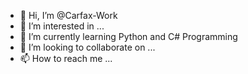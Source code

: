 - 👋 Hi, I’m @Carfax-Work
- 👀 I’m interested in ...
- 🌱 I’m currently learning Python and C# Programming
- 💞️ I’m looking to collaborate on ...
- 📫 How to reach me ...

<!---
Carfax-Work/Carfax-Work is a ✨ special ✨ repository because its `README.md` (this file) appears on your GitHub profile.
You can click the Preview link to take a look at your changes.
--->
